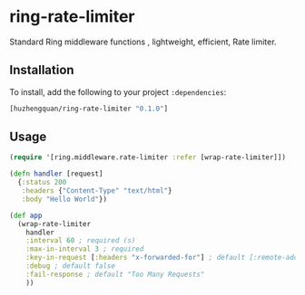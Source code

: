 # ring-rate-limiter

Standard Ring middleware functions , lightweight, efficient, Rate limiter.

## Installation

To install, add the following to your project `:dependencies`:

```clojure
[huzhengquan/ring-rate-limiter "0.1.0"]
```

## Usage

```clojure
(require '[ring.middleware.rate-limiter :refer [wrap-rate-limiter]])

(defn handler [request]
  {:status 200
   :headers {"Content-Type" "text/html"}
   :body "Hello World"})

(def app
  (wrap-rate-limiter
    handler
    :interval 60 ; required (s)
    :max-in-interval 3 ; required
    :key-in-request [:headers "x-forwarded-for"] ; default [:remote-addr]
    :debug ; default false
    :fail-response ; default "Too Many Requests"
    ))
```
